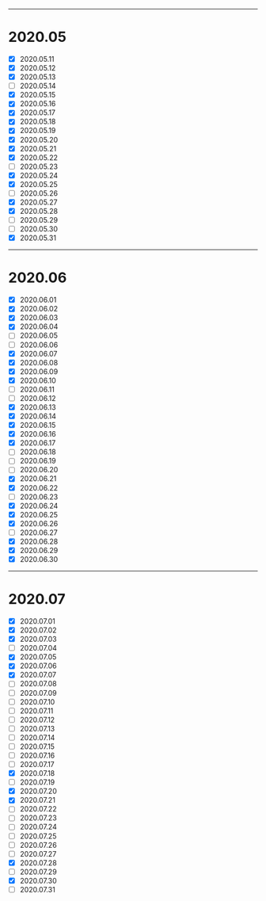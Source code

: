------------------------------------------------------------------------------
# 2020.05
-	[x] 2020.05.11
-	[x] 2020.05.12
-	[x]	2020.05.13
-	[ ]	2020.05.14
-	[x]	2020.05.15
-	[x]	2020.05.16
-	[x]	2020.05.17
-	[x]	2020.05.18
-	[x]	2020.05.19
-	[x]	2020.05.20
-	[x]	2020.05.21
-	[x]	2020.05.22
-	[ ]	2020.05.23
-	[x]	2020.05.24
-	[x]	2020.05.25
-	[ ]	2020.05.26
-	[x]	2020.05.27
-	[x]	2020.05.28
-	[ ]	2020.05.29
-	[ ]	2020.05.30
-	[x]	2020.05.31
------------------------------------------------------------------------------
# 2020.06
- [x] 2020.06.01
- [x] 2020.06.02
- [x] 2020.06.03
- [x] 2020.06.04
- [ ] 2020.06.05
- [ ] 2020.06.06
- [x] 2020.06.07
- [x] 2020.06.08
- [x] 2020.06.09
- [x] 2020.06.10
- [ ] 2020.06.11
- [ ] 2020.06.12
- [x] 2020.06.13
- [x] 2020.06.14
- [x] 2020.06.15
- [x] 2020.06.16
- [x] 2020.06.17
- [ ] 2020.06.18
- [ ] 2020.06.19
- [ ] 2020.06.20
- [x] 2020.06.21
- [x] 2020.06.22
- [ ] 2020.06.23
- [x] 2020.06.24
- [x] 2020.06.25
- [x] 2020.06.26
- [ ] 2020.06.27
- [x] 2020.06.28
- [x] 2020.06.29
- [x] 2020.06.30
------------------------------------------------------------------------------
# 2020.07
- [x] 2020.07.01
- [x] 2020.07.02
- [x] 2020.07.03
- [ ] 2020.07.04
- [x] 2020.07.05
- [x] 2020.07.06
- [x] 2020.07.07
- [ ] 2020.07.08
- [ ] 2020.07.09
- [ ] 2020.07.10
- [ ] 2020.07.11
- [ ] 2020.07.12
- [ ] 2020.07.13
- [ ] 2020.07.14
- [ ] 2020.07.15
- [ ] 2020.07.16
- [ ] 2020.07.17
- [x] 2020.07.18
- [ ] 2020.07.19
- [x] 2020.07.20
- [x] 2020.07.21
- [ ] 2020.07.22
- [ ] 2020.07.23
- [ ] 2020.07.24
- [ ] 2020.07.25
- [ ] 2020.07.26
- [ ] 2020.07.27
- [x] 2020.07.28
- [ ] 2020.07.29
- [x] 2020.07.30
- [ ] 2020.07.31
